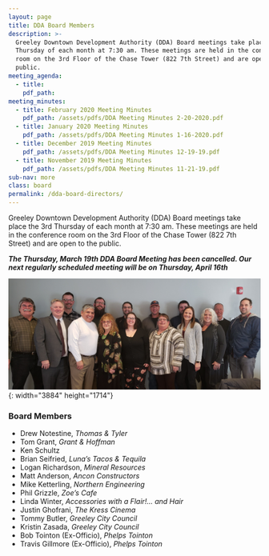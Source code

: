 ```yaml
---
layout: page
title: DDA Board Members
description: >-
  Greeley Downtown Development Authority (DDA) Board meetings take place the 3rd
  Thursday of each month at 7:30 am. These meetings are held in the conference
  room on the 3rd Floor of the Chase Tower (822 7th Street) and are open to the
  public.
meeting_agenda:
  - title:
    pdf_path:
meeting_minutes:
  - title: February 2020 Meeting Minutes
    pdf_path: /assets/pdfs/DDA Meeting Minutes 2-20-2020.pdf
  - title: January 2020 Meeting Minutes
    pdf_path: /assets/pdfs/DDA Meeting Minutes 1-16-2020.pdf
  - title: December 2019 Meeting Minutes
    pdf_path: /assets/pdfs/DDA Meeting Minutes 12-19-19.pdf
  - title: November 2019 Meeting Minutes
    pdf_path: /assets/pdfs/DDA Meeting Minutes 11-21-19.pdf
sub-nav: more
class: board
permalink: /dda-board-directors/
---
```


Greeley Downtown Development Authority (DDA) Board meetings take place the 3rd Thursday of each month at 7:30 am. These meetings are held in the conference room on the 3rd Floor of the Chase Tower (822 7th Street) and are open to the public.

***The Thursday, March 19th DDA Board Meeting has been cancelled. Our next regularly scheduled meeting will be on Thursday, April 16th&nbsp;***

![DDA Board of Directors](/assets/20200220-084406.jpg){: width="3884" height="1714"}

### Board Members

* Drew Notestine, *Thomas & Tyler*
* Tom Grant, *Grant & Hoffman*
* Ken Schultz
* Brian Seifried, *Luna’s Tacos & Tequila*
* Logan Richardson, *Mineral Resources*
* Matt Anderson, *Ancon Constructors*
* Mike Ketterling, *Northern Engineering*
* Phil Grizzle, *Zoe’s Cafe*
* Linda Winter, *Accessories with a Flair\!… and Hair*
* Justin Ghofrani, *The Kress Cinema*
* Tommy Butler, *Greeley City Council*
* Kristin Zasada,&nbsp;*Greeley City Council*
* Bob Tointon (Ex-Officio), *Phelps Tointon*
* Travis Gillmore (Ex-Officio), *Phelps Tointon*
